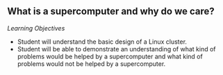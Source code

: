 What is a supercomputer and why do we care?
-------------------------------------------
*Learning Objectives*
*    Student will understand the basic design of a Linux cluster.
*    Student will be able to demonstrate an understanding of what kind of problems would be helped by a supercomputer and what kind of problems would not be helped by a supercomputer.
